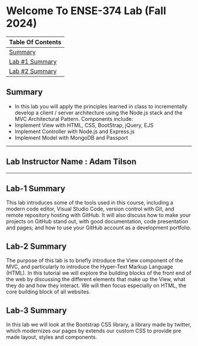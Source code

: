 # **Welcome To ENSE-374 Lab (Fall 2024)**

|  **Table Of Contents**       | 
| -------------  |
| [Summary](#summary)     |
| [Lab #1 Summary](#lab-1-summary) |
| [Lab #2 Summary](#lab-2-summary) |

## **Summary**

- In this lab you will apply the principles learned in class to
incrementally develop a client / server architecture using the
Node.js stack and the MVC Architectural Pattern.
Components include:
- Implement View with HTML, CSS, BootStrap, jQuery, EJS
- Implement Controller with Node.js and Express.js
- Implement Model with MongoDB and Passport
---

## **Lab Instructor Name : Adam Tilson**

---

## **Lab-1 Summary**

This lab introduces some of the tools used in this course, including a modern code editor, Visual Studio Code, version control with Git, and remote repository hosting with GitHub. It will also discuss how to make your projects on GitHub stand out, with good documentation, code presentation and pages; and how to use your GitHub account as a development portfolio.

## **Lab-2 Summary**

The purpose of this lab is to briefly introduce the View component of the MVC, and particularly to introduce the Hyper-Text Markup Language (HTML). In this tutorial we will explore the building blocks of the front end of the web by discussing the different elements that make up the View, what they do and how they interact. We will then focus especially on HTML, the core building block of all websites.

## **Lab-3 Summary**

In this lab we will look at the Bootstrap CSS library, a library made by twitter, which modernizes our pages by extends our custom CSS to provide pre made layout, styles and components.
